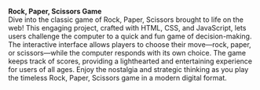 <b>Rock, Paper, Scissors Game</b><br>
Dive into the classic game of Rock, Paper, Scissors brought to life on the web! This engaging project, crafted with HTML, CSS, and JavaScript, lets users challenge the computer to a quick and fun game of decision-making. The interactive interface allows players to choose their move—rock, paper, or scissors—while the computer responds with its own choice. The game keeps track of scores, providing a lighthearted and entertaining experience for users of all ages. Enjoy the nostalgia and strategic thinking as you play the timeless Rock, Paper, Scissors game in a modern digital format.
